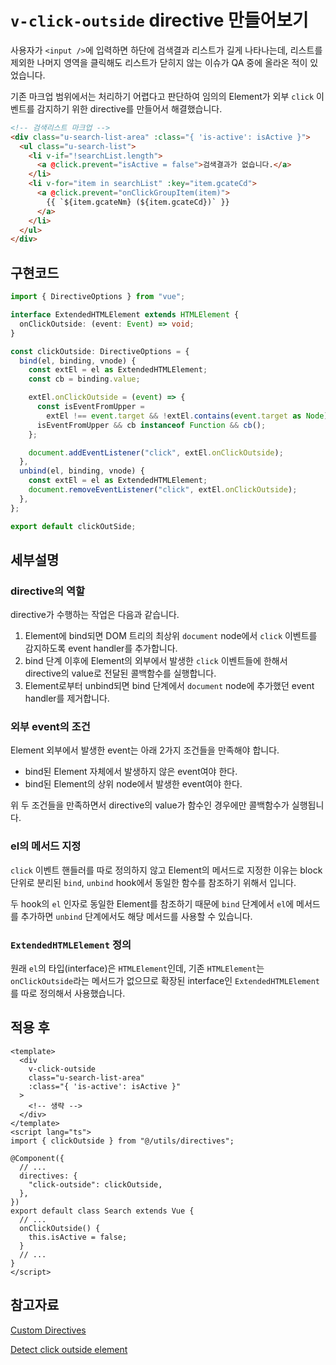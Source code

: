 # `v-click-outside` directive 만들어보기

사용자가 `<input />`에 입력하면 하단에 검색결과 리스트가 길게 나타나는데, 리스트를 제외한 나머지 영역을 클릭해도 리스트가 닫히지 않는 이슈가 QA 중에 올라온 적이 있었습니다.

기존 마크업 범위에서는 처리하기 어렵다고 판단하여 임의의 Element가 외부 `click` 이벤트를 감지하기 위한 directive를 만들어서 해결했습니다.

```html
<!-- 검색리스트 마크업 -->
<div class="u-search-list-area" :class="{ 'is-active': isActive }">
  <ul class="u-search-list">
    <li v-if="!searchList.length">
      <a @click.prevent="isActive = false">검색결과가 없습니다.</a>
    </li>
    <li v-for="item in searchList" :key="item.gcateCd">
      <a @click.prevent="onClickGroupItem(item)">
        {{ `${item.gcateNm} (${item.gcateCd})` }}
      </a>
    </li>
  </ul>
</div>
```

## 구현코드

```ts
import { DirectiveOptions } from "vue";

interface ExtendedHTMLElement extends HTMLElement {
  onClickOutside: (event: Event) => void;
}

const clickOutside: DirectiveOptions = {
  bind(el, binding, vnode) {
    const extEl = el as ExtendedHTMLElement;
    const cb = binding.value;

    extEl.onClickOutside = (event) => {
      const isEventFromUpper =
        extEl !== event.target && !extEl.contains(event.target as Node);
      isEventFromUpper && cb instanceof Function && cb();
    };

    document.addEventListener("click", extEl.onClickOutside);
  },
  unbind(el, binding, vnode) {
    const extEl = el as ExtendedHTMLElement;
    document.removeEventListener("click", extEl.onClickOutside);
  },
};

export default clickOutSide;
```

## 세부설명

### directive의 역할

directive가 수행하는 작업은 다음과 같습니다.

1. Element에 bind되면 DOM 트리의 최상위 `document` node에서 `click` 이벤트를 감지하도록 event handler를 추가합니다.
2. bind 단계 이후에 Element의 외부에서 발생한 `click` 이벤트들에 한해서 directive의 value로 전달된 콜백함수를 실행합니다.
3. Element로부터 unbind되면 bind 단계에서 `document` node에 추가했던 event handler를 제거합니다.

### 외부 event의 조건

Element 외부에서 발생한 event는 아래 2가지 조건들을 만족해야 합니다.

- bind된 Element 자체에서 발생하지 않은 event여야 한다.
- bind된 Element의 상위 node에서 발생한 event여야 한다.

위 두 조건들을 만족하면서 directive의 value가 함수인 경우에만 콜백함수가 실행됩니다.

### el의 메서드 지정

`click` 이벤트 핸들러를 따로 정의하지 않고 Element의 메서드로 지정한 이유는 block 단위로 분리된 `bind`, `unbind` hook에서 동일한 함수를 참조하기 위해서 입니다.

두 hook의 `el` 인자로 동일한 Element를 참조하기 때문에 `bind` 단계에서 `el`에 메서드를 추가하면 `unbind` 단계에서도 해당 메서드를 사용할 수 있습니다.

### `ExtendedHTMLElement` 정의

원래 `el`의 타입(interface)은 `HTMLElement`인데, 기존 `HTMLElement`는 `onClickOutside`라는 메서드가 없으므로 확장된 interface인 `ExtendedHTMLElement`를 따로 정의해서 사용했습니다.

## 적용 후

```vue
<template>
  <div
    v-click-outside
    class="u-search-list-area"
    :class="{ 'is-active': isActive }"
  >
    <!-- 생략 -->
  </div>
</template>
<script lang="ts">
import { clickOutside } from "@/utils/directives";

@Component({
  // ...
  directives: {
    "click-outside": clickOutside,
  },
})
export default class Search extends Vue {
  // ...
  onClickOutside() {
    this.isActive = false;
  }
  // ...
}
</script>
```

## 참고자료

[Custom Directives](https://v2.vuejs.org/v2/guide/custom-directive.html)

[Detect click outside element](https://stackoverflow.com/questions/36170425/detect-click-outside-element)

